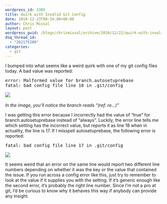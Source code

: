```yaml
---
wordpress_id: 3385
title: Quirk with Invalid Git Config
date: 2010-12-23T00:34:00+00:00
author: Chris Missal
layout: post
wordpress_guid: /blogs/chrismissal/archive/2010/12/22/quirk-with-invalid-git-config.aspx
dsq_thread_id:
  - "262175209"
categories:
  - git
---
```

I bumped into what seems like a weird quirk with one of my git config files today. A bad value was reported:

<pre>error: Malformed value for branch.autosetuprebase<br />fatal: bad config file line 18 in .git/config</pre>

![](//lostechies.com/chrismissal/files/2011/03/git-line-18.png)&nbsp;

_In the image, you&#8217;ll notice the branch reads &#8220;(ref: re&#8230;)&#8221;_

I was getting this error because I incorrectly had the value of &#8220;true&#8221; for branch.autosetuprebase instead of &#8220;always&#8221;. Luckily, the error line tells me which setting has the incorrect value, but reports it as line 18 when in actuality, the line is 17. If I misspell autosetuprebase, the following error is reported:

<pre>fatal: bad config file line 17 in .git/config</pre>

![](//lostechies.com/chrismissal/files/2011/03/git-line-17.png)

It seems weird that an error on the same line would report two different line numbers depending on whether it was the key or the value that contained the issue. If you run across a config error like this, just try to remember to look at the value if it supplies you with the setting. If it&#8217;s generic enough like the second error, it&#8217;s probably the right line number. Since I&#8217;m not a pro at git, I&#8217;d be curious to know why it behaves this way if anybody can provide any insight.